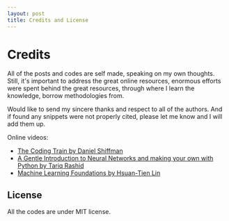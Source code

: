 ```yaml
---
layout: post
title: Credits and License
---
```


# Credits

All of the posts and codes are self made, speaking on my own thoughts. Still, it's important to address the great online resources,
enormous efforts were spent behind the great resources, through where I learn the knowledge, borrow methodologies from.

Would like to send my sincere thanks and respect to all of the authors. And if found any snippets were not properly cited, please let me know and I will add them up.

Online videos:

* [The Coding Train by Daniel Shiffman](https://www.youtube.com/channel/UCvjgXvBlbQiydffZU7m1_aw)
* [A Gentle Introduction to Neural Networks and making your own with Python by Tariq Rashid](https://www.youtube.com/watch?v=2sevic5Vy4E)
* [Machine Learning Foundations by Hsuan-Tien Lin](https://www.youtube.com/user/hsuantien/playlists)

## License

All the codes are under MIT license.

